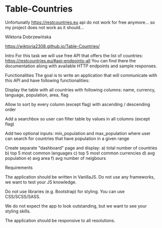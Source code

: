 # Table-Countries

Unfortunatly https://restcountries.eu api do not work for free anymore... so my project does not work as it should...

Wiktoria Dobrzewińska 

https://wiktoria2308.github.io/Table-Countries/


Intro
For this task we will use free API that offers the list of countries: https://restcountries.eu/#api-endpoints-all
You can find there the documentation along with available HTTP endpoints and sample responses.

Functionalities
The goal is to write an application that will communicate with this API and have following functionalities:


Display the table with all countries with following columns: name, currency, language, population, area, flag


Allow to sort by every column (except flag) with ascending / descending order


Add a searchbox so user can filter table by values in all columns (except flag)


Add two optional inputs: min_population and max_population where user can search for countries that have population in a given range


Create separate "dashboard" page and display:
a) total number of countries
b) top 5 most common languages
c) top 5 most common currencies
d) avg population
e) avg area
f) avg number of neigbours



Requirements


The application should be written in VanillaJS. Do not use any frameworks, we want to test your JS knowledge.


Do not use libraries (e.g. Bootstrap) for styling. You can use CSS/SCSS/SASS.


We do not expect the app to look outstanding, but we want to see your styling skills.


The application should be responsive to all resolutions.

